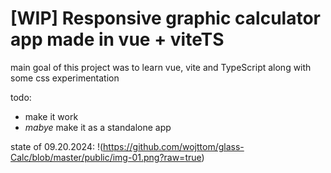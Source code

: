 # [WIP] Responsive graphic calculator app made in vue + viteTS
main goal of this project was to learn vue, vite and TypeScript along with some css experimentation

todo:
- make it work
- *mabye* make it as a standalone app

state of 09.20.2024: 
!(https://github.com/wojttom/glass-Calc/blob/master/public/img-01.png?raw=true)
